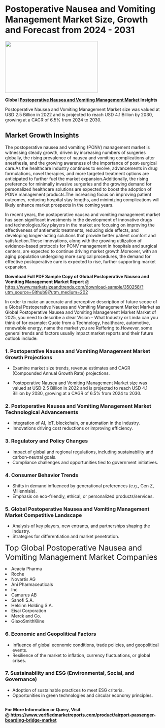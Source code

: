 <H1>Postoperative Nausea and Vomiting Management Market Size, Growth and Forecast from 2024 - 2031</H1><img class="aligncenter size-medium wp-image-584254" src="https://thirdeyenews.in/wp-content/uploads/2024/09/Global-Market-Research-300x168.jpeg" alt="" width="300" height="168" /><p><strong>Global&nbsp;<a href="https://www.marketsizeandtrends.com/download-sample/350258/?utm_source=Github8j?utm_medium=202">Postoperative Nausea and Vomiting Management Market</a> Insights</strong></p><p>Postoperative Nausea and Vomiting Management Market size was valued at USD 2.5 Billion in 2022 and is projected to reach USD 4.1 Billion by 2030, growing at a CAGR of 6.5% from 2024 to 2030.</p><p><h2>Market Growth Insights</h2> <p>The postoperative nausea and vomiting (PONV) management market is witnessing steady growth, driven by increasing numbers of surgeries globally, the rising prevalence of nausea and vomiting complications after anesthesia, and the growing awareness of the importance of post-surgical care.As the healthcare industry continues to evolve, advancements in drug formulations, novel therapies, and more targeted treatment options are anticipated to further fuel the market expansion.Additionally, the rising preference for minimally invasive surgeries and the growing demand for personalized healthcare solutions are expected to boost the adoption of PONV management products.The increasing focus on improving patient outcomes, reducing hospital stay lengths, and minimizing complications will likely enhance market prospects in the coming years.</p> <p>In recent years, the postoperative nausea and vomiting management market has seen significant investments in the development of innovative drugs and technologies.Key players in the market are focusing on improving the effectiveness of antiemetic treatments, reducing side effects, and developing longer-acting solutions that provide better patient comfort and satisfaction.These innovations, along with the growing utilization of evidence-based protocols for PONV management in hospitals and surgical centers, are expected to continue driving market growth.Moreover, with an aging population undergoing more surgical procedures, the demand for effective postoperative care is expected to rise, further supporting market expansion.</p> <p><span class=""><strong>Download Full PDF Sample Copy of Global Postoperative Nausea and Vomiting Management Market Report</strong> @ <a href="https://www.marketsizeandtrends.com/download-sample/350258/?utm_source=Github8j?utm_medium=202" target="_blank">https://www.marketsizeandtrends.com/download-sample/350258/?utm_source=Github8j?utm_medium=202</a></span></p><p>In order to make an accurate and perceptive description of future scope of a Global&nbsp;Postoperative Nausea and Vomiting Management Market Market as Global&nbsp;Postoperative Nausea and Vomiting Management Market Market of 2025, you need to describe a clear Vision &ndash; What Industry or Linda can you think of for example: Quote from a Technology, healthcare, automotive, renewable energy, name the market you are Reffering to.However, some general trends and factors usually impact market reports and their future outlook include:</p><h3>1.&nbsp;<strong>Postoperative Nausea and Vomiting Management Market Growth Projections</strong></h3><ul><li>Examine market size trends, revenue estimates and CAGR (Compounded Annual Growth Rate) projections.</li><li><p>Postoperative Nausea and Vomiting Management Market size was valued at USD 2.5 Billion in 2022 and is projected to reach USD 4.1 Billion by 2030, growing at a CAGR of 6.5% from 2024 to 2030.</p></li></ul><h3>2.&nbsp;<strong>Postoperative Nausea and Vomiting Management Market Technological Advancements</strong></h3><ul><li>Integration of AI, IoT, blockchain, or automation in the industry.</li><li>Innovations driving cost reductions or improving efficiency.</li></ul><h3>3.&nbsp;<strong>Regulatory and Policy Changes</strong></h3><ul><li>Impact of global and regional regulations, including sustainability and carbon-neutral goals.</li><li>Compliance challenges and opportunities tied to government initiatives.</li></ul><h3>4.&nbsp;<strong>Consumer Behavior Trends</strong></h3><ul><li>Shifts in demand influenced by generational preferences (e.g., Gen Z, Millennials).</li><li>Emphasis on eco-friendly, ethical, or personalized products/services.</li></ul><h3>5.&nbsp;<strong>Global Postoperative Nausea and Vomiting Management Market Competitive Landscape</strong></h3><ul><li>Analysis of key players, new entrants, and partnerships shaping the industry.</li><li>Strategies for differentiation and market penetration.</li></ul><p data-pm-slice="1 1 []"><span style="color: inherit; font-family: inherit; font-size: 25px;">Top Global Postoperative Nausea and Vomiting Management Market Companies</span></p><div class="" data-test-id=""><p><li>Acacia Pharma</li><li> Roche</li><li> Novartis AG</li><li> Ani Pharmaceuticals</li><li> Inc</li><li> Camurus AB</li><li> Sanofi S.A.</li><li> Helsinn Holding S.A.</li><li> Eisai Corporation</li><li> Merck and Co.</li><li> GlaxoSmithKline</li></p></div><h3>6.&nbsp;<strong>Economic and Geopolitical Factors</strong></h3><ul><li>Influence of global economic conditions, trade policies, and geopolitical events.</li><li>Resilience of the market to inflation, currency fluctuations, or global crises.</li></ul><h3>7.&nbsp;<strong>Sustainability and ESG (Environmental, Social, and Governance)</strong></h3><ul><li>Adoption of sustainable practices to meet ESG criteria.</li><li>Opportunities in green technologies and circular economy principles.</li></ul><h2><strong style="font-size: 14px;">For More Information or Query, Visit @&nbsp;</strong><a style="background-color: #ffffff; font-size: 14px;" href="https://www.marketsizeandtrends.com/report/postoperative-nausea-and-vomiting-management-market/" target="_blank">https://www.verifiedmarketreports.com/product/airport-passenger-boarding-bridge-market</a></h2>